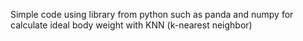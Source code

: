 Simple code using library from python such as panda and numpy for calculate ideal body weight
with KNN (k-nearest neighbor)

